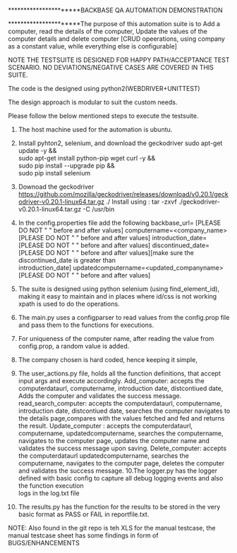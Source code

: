 **********************BACKBASE QA AUTOMATION DEMONSTRATION

**********************The purpose of this automation suite is to Add a computer, read the details of the computer, Update the values of the computer details and delete computer [CRUD opeerations, using company as a constant value, while everything else is configurable] 

NOTE THE TESTSUITE IS DESIGNED FOR HAPPY PATH/ACCEPTANCE TEST SCENARIO. NO DEVIATIONS/NEGATIVE CASES ARE COVERED IN THIS SUITE.

The code is the designed using python2(WEBDRIVER+UNITTEST)

The design approach is modular to suit the custom needs.

Please follow the below mentioned steps to execute the testsuite.
1. The host machine used for the automation is ubuntu.

2. Install pyhton2, selenium, and download the geckodriver
    sudo apt-get update -y && \
    sudo apt-get install python-pip wget curl -y && \
    sudo pip install --upgrade pip && \
    sudo pip install selenium
3. Downoad the geckodriver https://github.com/mozilla/geckodriver/releases/download/v0.20.1/geckodriver-v0.20.1-linux64.tar.gz ./
    Install using : tar -zxvf ./geckodriver-v0.20.1-linux64.tar.gz -C /usr/bin 

4. In the config.properties file add the following
    backbase_url=<hthe test URL given> [PLEASE DO NOT " " before and after values]
    computername=<company_name> [PLEASE DO NOT " " before and after values]
    introduction_date=<yyyy-mm-dd> [PLEASE DO NOT " " before and after values]
    discontinued_date=<yyyy-mm-dd> [PLEASE DO NOT " " before and after values][make sure the discontinued_date is greater than      
    introduction_date]
    updatedcomputername=<updated_companyname> [PLEASE DO NOT " " before and after values]
5. The suite is designed using python selenium (using find_element_id), making it easy to maintain and in places where id/css is 
   not working xpath is used to do the operations.
6. The main.py uses a configparser to read values from the config.prop file and pass them to the functions for executions.
7. For uniqueness of the computer name, after reading the value from config.prop, a random value is added.
8. The company chosen is hard coded, hence keeping it simple, 
9. The user_actions.py file, holds all the function definitions, that accept input args and execute accordingly.
    Add_computer: accepts the computerdataurl, computername, introduction date, distcontiued date, Adds the computer and validates 
    the success message.
    read_search_computer: accepts the computerdataurl, computername, introduction date, distcontiued date, searches the computer 
    navigates to the details page,compares with the values fetched and fed and returns the result.
    Update_computer : accepts the computerdataurl, computername, updatedcomputername, searches the computername, navigates to the 
    computer page, updates the computer name and validates the success message upon saving.
    Delete_computer: accepts the computerdataurl updatedcomputername, searches the computername, navigates to the 
    computer page, deletes the computer and validates the success message.
 10.The logger.py has the logger defined with basic config to capture all debug logging events and also the function execution    
     logs in the log.txt file 
 11. The results.py has the function for the results to be stored in the very basic format as PASS or FAIL in reportfile.txt.
 
 NOTE: Also found in the git repo is teh XLS for the manual testcase, the manual testcase sheet has some findings in form of BUGS/ENHANCEMENTS
 
